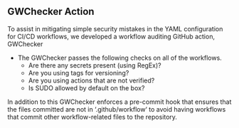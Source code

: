 ## GWChecker Action

To assist in mitigating simple security mistakes in the YAML configuration for CI/CD workflows, we developed a workflow auditing GitHub action, GWChecker
 
 * The GWChecker passes the following checks on all of the workflows.
   * Are there any secrets present (using RegEx)?
   * Are you using tags for versioning?
   * Are you using actions that are not verified?
   * Is SUDO allowed by default on the box?

In addition to this GWChecker enforces a pre-commit hook that ensures that the files committed are not in ‘.github/workflow‘ to avoid having workflows that commit other workflow-related files to the repository.
